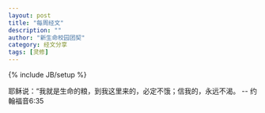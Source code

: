 ```yaml
---
layout: post
title: "每周经文"
description: ""
author: "新生命校园团契"
category: 经文分享
tags: [灵修]
---
```

{% include JB/setup %}

耶稣说：“我就是生命的粮，到我这里来的，必定不饿；信我的，永远不渴。 -- 约翰福音6:35

